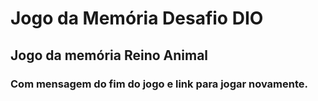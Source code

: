 # Jogo da Memória Desafio DIO

## Jogo da memória Reino Animal
### Com mensagem do fim do jogo e link para jogar novamente.
